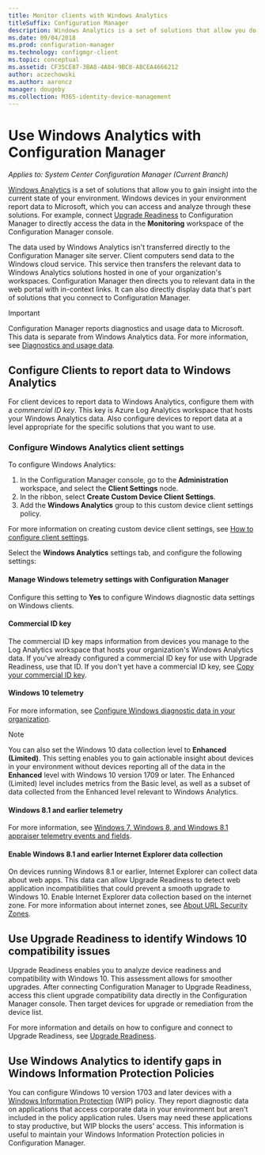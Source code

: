 ```yaml
---
title: Monitor clients with Windows Analytics
titleSuffix: Configuration Manager
description: Windows Analytics is a set of solutions that allow you do draw valuable insights into the current state of your environment.
ms.date: 09/04/2018
ms.prod: configuration-manager
ms.technology: configmgr-client
ms.topic: conceptual
ms.assetid: CF35CE87-3BA8-4A84-9BC8-ABCEA4666212
author: aczechowski
ms.author: aaroncz
manager: dougeby
ms.collection: M365-identity-device-management
---
```


# Use Windows Analytics with Configuration Manager

*Applies to: System Center Configuration Manager (Current Branch)*

[Windows Analytics](https://docs.microsoft.com/windows/deployment/update/windows-analytics-overview) is a set of solutions that allow you to gain insight into the current state of your environment. Windows devices in your environment report data to Microsoft, which you can access and analyze through these solutions. For example, connect [Upgrade Readiness](/sccm/core/clients/manage/upgrade-readiness) to Configuration Manager to directly access the data in the **Monitoring** workspace of the Configuration Manager console.

The data used by Windows Analytics isn't transferred directly to the Configuration Manager site server. Client computers send data to the Windows cloud service. This service then transfers the relevant data to Windows Analytics solutions hosted in one of your organization's workspaces. Configuration Manager then directs you to relevant data in the web portal with in-context links. It can also directly display data that's part of solutions that you connect to Configuration Manager.

> [!Important]  
> Configuration Manager reports diagnostics and usage data to Microsoft. This data is separate from Windows Analytics data. For more information, see [Diagnostics and usage data](/sccm/core/plan-design/diagnostics/diagnostics-and-usage-data).  



## Configure Clients to report data to Windows Analytics

For client devices to report data to Windows Analytics, configure them with a *commercial ID key*. This key is Azure Log Analytics workspace that hosts your Windows Analytics data. Also configure devices to report data at a level appropriate for the specific solutions that you want to use. 

### Configure Windows Analytics client settings
To configure Windows Analytics: 
1. In the Configuration Manager console, go to the **Administration** workspace, and select the **Client Settings** node.  
2. In the ribbon, select **Create Custom Device Client Settings**.  
3. Add the **Windows Analytics** group to this custom device client settings policy.  

For more information on creating custom device client settings, see [How to configure client settings](/sccm/core/clients/deploy/configure-client-settings).

Select the **Windows Analytics** settings tab, and configure the following settings:  

#### Manage Windows telemetry settings with Configuration Manager
Configure this setting to **Yes** to configure Windows diagnostic data settings on Windows clients.   

#### Commercial ID key
The commercial ID key maps information from devices you manage to the Log Analytics workspace that hosts your organization's Windows Analytics data. If you've already configured a commercial ID key for use with Upgrade Readiness, use that ID. If you don't yet have a commercial ID key, see [Copy your commercial ID key](https://docs.microsoft.com/windows/deployment/update/windows-analytics-get-started#copy-your-commercial-id-key).

#### Windows 10 telemetry
For more information, see [Configure Windows diagnostic data in your organization](https://docs.microsoft.com/windows/privacy/configure-windows-diagnostic-data-in-your-organization#diagnostic-data-levels).

> [!Note]  
> You can also set the Windows 10 data collection level to **Enhanced (Limited)**. This setting enables you to gain actionable insight about devices in your environment without devices reporting all of the data in the **Enhanced** level with Windows 10 version 1709 or later. The Enhanced (Limited) level includes metrics from the Basic level, as well as a subset of data collected from the Enhanced level relevant to Windows Analytics.

#### Windows 8.1 and earlier telemetry   
For more information, see [Windows 7, Windows 8, and Windows 8.1 appraiser telemetry events and fields](https://go.microsoft.com/fwlink/?LinkID=822965).

#### Enable Windows 8.1 and earlier Internet Explorer data collection
On devices running Windows 8.1 or earlier, Internet Explorer can collect data about web apps. This data can allow Upgrade Readiness to detect web application incompatibilities that could prevent a smooth upgrade to Windows 10. Enable Internet Explorer data collection based on the internet zone. For more information about internet zones, see [About URL Security Zones](https://docs.microsoft.com/previous-versions/windows/internet-explorer/ie-developer/platform-apis/ms537183\(v=vs.85\)).



## Use Upgrade Readiness to identify Windows 10 compatibility issues

Upgrade Readiness enables you to analyze device readiness and compatibility with Windows 10. This assessment allows for smoother upgrades. After connecting Configuration Manager to Upgrade Readiness, access this client upgrade compatibility data directly in the Configuration Manager console. Then target devices for upgrade or remediation from the device list.

For more information and details on how to configure and connect to Upgrade Readiness, see [Upgrade Readiness](/sccm/core/clients/manage/upgrade-readiness).



## Use Windows Analytics to identify gaps in Windows Information Protection Policies

You can configure Windows 10 version 1703 and later devices with a [Windows Information Protection](https://docs.microsoft.com/windows/threat-protection/windows-information-protection/protect-enterprise-data-using-wip) (WIP) policy. They report diagnostic data on applications that access corporate data in your environment but aren't included in the policy application rules. Users may need these applications to stay productive, but WIP blocks the users' access. This information is useful to maintain your Windows Information Protection policies in Configuration Manager. 

